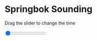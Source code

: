 <h1>Springbok Sounding</h1>
<p>Drag the slider to change the time</p>

<div class="slidecontainer">
<input oninput='setImage(this)' class="slider" type="range" min="0" max="5" value="0" step="1" />
<img id='img'/>
</div>

<script>
var img = document.getElementById('img');
var img_array = ['/assets/images/skwt/skd_spr_wrfout_d01_2020-08-05_12:00:00.png',
'/assets/images/skwt/skd_spr_wrfout_d01_2020-08-05_18:00:00.png',
'/assets/images/skwt/skd_spr_wrfout_d01_2020-08-06_00:00:00.png',
'/assets/images/skwt/skd_spr_wrfout_d01_2020-08-06_06:00:00.png',
'/assets/images/skwt/skd_spr_wrfout_d01_2020-08-06_12:00:00.png',];
function setImage(obj)
{
        var value = obj.value;
        img.src = img_array[value];

}
</script>
